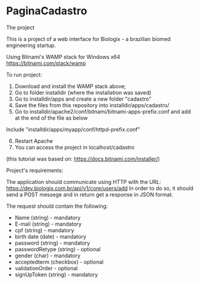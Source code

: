 # PaginaCadastro

The project

This is a project of a web interface for Biologix - a brazilian biomed engineering startup.

Using Bitnami's WAMP stack for Windows x64 https://bitnami.com/stack/wamp

To run project:

1. Download and install the WAMP stack above;
2. Go to folder installdir (where the installation was saved) 
3. Go to installdir/apps and create a new folder "cadastro"
4. Save the files from this repository into installdir/apps/cadastro/
5. Go to installdir/apache2/conf/bitnami/bitnami-apps-prefix.conf and add at the end of the file as below

Include "installdir/apps/myapp/conf/httpd-prefix.conf"

6. Restart Apache
7. You can access the project in localhost/cadastro

(this tutorial was based on: https://docs.bitnami.com/installer/)

Project's requirements:

The application should communicate using HTTP with the URL: https://dev.biologix.com.br/api/v1/core/users/add
In order to do so, it should send a POST messege and in return get a response in JSON format.

The request should contain the following:

- Name (string) - mandatory
- E-mail (string) - mandatory
- cpf (string) - mandatory
- birth date (date) - mandatory
- password (string) - mandatory
- passwordRetype (string) - optional 
- gender (char) - mandatory
- acceptedterm (checkbox) - optional
- validationOrder - optional
- signUpToken (string) - mandatory
